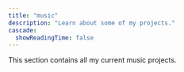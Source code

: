 ```yaml
---
title: "music"
description: "Learn about some of my projects."
cascade:
  showReadingTime: false
---
```

This section contains all my current music projects.